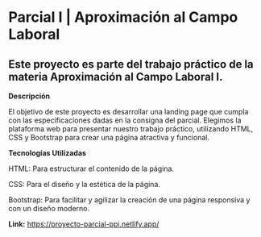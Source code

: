 # Parcial I | Aproximación al Campo Laboral

## Este proyecto es parte del trabajo práctico de la materia Aproximación al Campo Laboral I.

**Descripción**

El objetivo de este proyecto es desarrollar una landing page que cumpla con las especificaciones dadas en la consigna del parcial. Elegimos la plataforma web para presentar nuestro trabajo práctico, utilizando HTML, CSS y Bootstrap para crear una página atractiva y funcional.


**Tecnologías Utilizadas**

HTML: Para estructurar el contenido de la página.

CSS: Para el diseño y la estética de la página.

Bootstrap: Para facilitar y agilizar la creación de una página responsiva y con un diseño moderno.

**Link:** https://proyecto-parcial-ppi.netlify.app/
